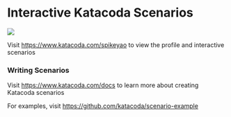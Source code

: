 # Interactive Katacoda Scenarios

[![](http://shields.katacoda.com/katacoda/spikeyao/count.svg)](https://www.katacoda.com/spikeyao "Get your profile on Katacoda.com")

Visit https://www.katacoda.com/spikeyao to view the profile and interactive scenarios

### Writing Scenarios
Visit https://www.katacoda.com/docs to learn more about creating Katacoda scenarios

For examples, visit https://github.com/katacoda/scenario-example
